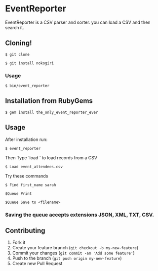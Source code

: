 # EventReporter

EventReporter is a CSV parser and sorter. you can load a CSV and then search it. 

## Cloning!

    $ git clone 
    
    $ git install nokogiri

### Usage

    $ bin/event_reporter

## Installation from RubyGems

    $ gem install the_only_event_reporter_ever

## Usage

After installation run:
    
    $ event_reporter

Then Type 'load <filename>' to load records from a CSV

    $ Load event_attendees.csv

Try these commands

    $ Find first_name sarah

    $Queue Print

    $Queue Save to <filename> 

### Saving the queue accepts extensions JSON, XML, TXT, CSV.

## Contributing

1. Fork it
2. Create your feature branch (`git checkout -b my-new-feature`)
3. Commit your changes (`git commit -am 'Add some feature'`)
4. Push to the branch (`git push origin my-new-feature`)
5. Create new Pull Request
